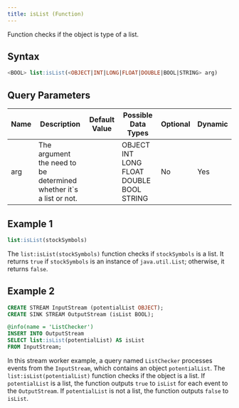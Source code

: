 ```yaml
---
title: isList (Function)
---
```


Function checks if the object is type of a list.

## Syntax

```sql
<BOOL> list:isList(<OBJECT|INT|LONG|FLOAT|DOUBLE|BOOL|STRING> arg)
```

## Query Parameters

| Name | Description  | Default Value | Possible Data Types | Optional | Dynamic |
|------|--------------|---------------|--------------------|----------|---------|
| arg | The argument the need to be determined whether it`s a list or not.|      | OBJECT INT LONG FLOAT DOUBLE BOOL STRING | No    | Yes     |

## Example 1

```sql
list:isList(stockSymbols)
```

The `list:isList(stockSymbols)` function checks if `stockSymbols` is a list. It returns `true` if `stockSymbols` is an instance of `java.util.List`; otherwise, it returns `false`.

## Example 2

```sql
CREATE STREAM InputStream (potentialList OBJECT);
CREATE SINK STREAM OutputStream (isList BOOL);

@info(name = 'ListChecker')
INSERT INTO OutputStream
SELECT list:isList(potentialList) AS isList
FROM InputStream;
```

In this stream worker example, a query named `ListChecker` processes events from the `InputStream`, which contains an object `potentialList`. The `list:isList(potentialList)` function checks if the object is a list. If `potentialList` is a list, the function outputs `true` to `isList` for each event to the `OutputStream`. If `potentialList` is not a list, the function outputs `false` to `isList`.
